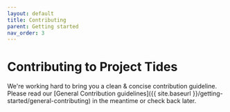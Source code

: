 ```yaml
---
layout: default
title: Contributing
parent: Getting started
nav_order: 3
---
```


# Contributing to Project Tides

We're working hard to bring you a clean & concise contribution guideline. Please read our [General Contribution guidelines]({{ site.baseurl }}/getting-started/general-contributing) in the meantime or check back later.
